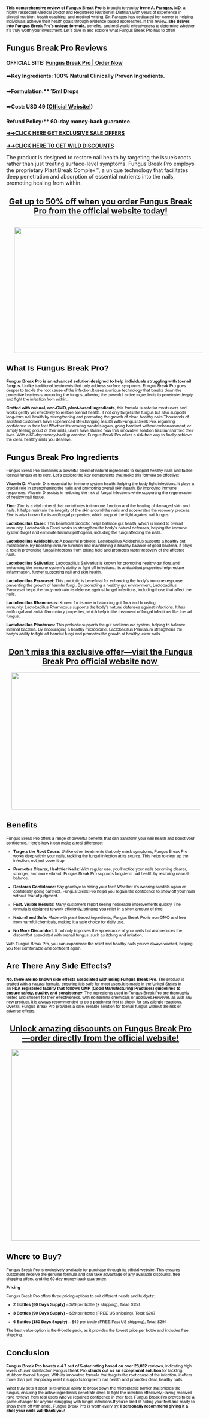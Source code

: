 <p style="-webkit-text-stroke-width: 0px; color: black; font-family: Verdana, Arial, Helvetica, sans-serif; font-size: 11px; font-style: normal; font-variant-caps: normal; font-variant-ligatures: normal; font-weight: 400; letter-spacing: normal; orphans: 2; text-align: start; text-decoration-color: initial; text-decoration-style: initial; text-decoration-thickness: initial; text-indent: 0px; text-transform: none; white-space: normal; widows: 2; word-spacing: 0px;"><strong>This comprehensive review of Fungus Break Pro</strong> is brought to you by&nbsp;<strong>Irene A. Paragas, MD</strong>, a highly respected Medical Doctor and Registered Nutritionist-Dietitian.With years of experience in clinical nutrition, health coaching, and medical writing, Dr. Paragas has dedicated her career to helping individuals achieve their health goals through evidence-based approaches.In this review,&nbsp;<strong>she delves into Fungus Break Pro&rsquo;s unique formula</strong>, benefits, and real-world effectiveness to determine whether it&rsquo;s truly worth your investment. Let&rsquo;s dive in and explore what Fungus Break Pro has to offer! </p>
<h2 style="text-align: left;"><strong>Fungus Break Pro Reviews</strong></h2>
<p><strong>OFFICIAL SITE:&nbsp;<a href="https://www.globalfitnessmart.com/get-fungus-break-pro" target="_blank">Fungus Break Pro | Order Now</a><br /><br />➡️Key Ingredients: 100% Natural Clinically Proven Ingredients.<br /><br />➡️Formulation:** 15ml Drops<br /><br />➡️Cost: USD 49 (<a href="https://www.globalfitnessmart.com/get-fungus-break-pro" target="_blank">Official Website!</a>)<br /><br />Refund Policy:** 60-day money-back guarantee.</strong></p>
<p><strong><a href="https://www.globalfitnessmart.com/get-fungus-break-pro" target="_blank">➜➜CLICK HERE GET EXCLUSIVE SALE OFFERS</a><br /><br /><a href="https://www.globalfitnessmart.com/get-fungus-break-pro" target="_blank">➜➜CLICK HERE TO GET WILD DISCOUNTS</a></strong></p>
<p>The product is designed to restore nail health by targeting the issue&rsquo;s roots rather than just treating surface-level symptoms. Fungus Break Pro employs the proprietary PlastiBreak Complex&trade;, a unique technology that facilitates deep penetration and absorption of essential nutrients into the nails, promoting healing from within.</p>
<h2 style="text-align: center;"><a href="https://www.globalfitnessmart.com/get-fungus-break-pro" target="_blank"><strong>Get up to 50% off when you order Fungus Break Pro from the official website today!</strong></a></h2>
<h2 style="text-align: center;"><a style="margin-left: 1em; margin-right: 1em;" href="https://www.globalfitnessmart.com/get-fungus-break-pro" target="_blank"><img src="https://blogger.googleusercontent.com/img/b/R29vZ2xl/AVvXsEi7InANI8c1QkKJSW6bYP0piFT8Am6plmwuUPAR1BVeM9T1fQm9uiwjJzg0ngNaoxcRd5DZenjgsaDYmvgTy_5PjcDTr4u_AOkZpvRQrJaNZaipLKFRMOdP7GEcjY6LMgLmr6CSjykf2aFcL9C0esv-VKqvphywj3Gr5r0VHdBouAHrBIA6zzlmsLk38M0/w640-h336/Fungus%20Break%20Pro%201.jpg" alt="" width="640" height="336" border="0" data-original-height="876" data-original-width="1667" /></a></h2>
<h2 style="-webkit-text-stroke-width: 0px; color: black; font-family: Verdana, Arial, Helvetica, sans-serif; font-style: normal; font-variant-caps: normal; font-variant-ligatures: normal; letter-spacing: normal; orphans: 2; text-align: start; text-decoration-color: initial; text-decoration-style: initial; text-decoration-thickness: initial; text-indent: 0px; text-transform: none; white-space: normal; widows: 2; word-spacing: 0px;"><strong>What Is Fungus Break Pro?</strong></h2>
<p style="-webkit-text-stroke-width: 0px; color: black; font-family: Verdana, Arial, Helvetica, sans-serif; font-size: 11px; font-style: normal; font-variant-caps: normal; font-variant-ligatures: normal; font-weight: 400; letter-spacing: normal; orphans: 2; text-align: start; text-decoration-color: initial; text-decoration-style: initial; text-decoration-thickness: initial; text-indent: 0px; text-transform: none; white-space: normal; widows: 2; word-spacing: 0px;"><strong>Fungus Break Pro is an advanced solution designed to help individuals struggling with toenail fungus.</strong>&nbsp;Unlike traditional treatments that only address surface symptoms, Fungus Break Pro goes deeper to tackle the root cause of the infection.It uses a unique technology that breaks down the protective barriers surrounding the fungus, allowing the powerful active ingredients to penetrate deeply and fight the infection from within.</p>
<p style="-webkit-text-stroke-width: 0px; color: black; font-family: Verdana, Arial, Helvetica, sans-serif; font-size: 11px; font-style: normal; font-variant-caps: normal; font-variant-ligatures: normal; font-weight: 400; letter-spacing: normal; orphans: 2; text-align: start; text-decoration-color: initial; text-decoration-style: initial; text-decoration-thickness: initial; text-indent: 0px; text-transform: none; white-space: normal; widows: 2; word-spacing: 0px;"><strong>Crafted with natural, non-GMO, plant-based ingredients</strong>, this formula is safe for most users and works gently yet effectively to restore toenail health. It not only targets the fungus but also supports long-term&nbsp;nail health&nbsp;by strengthening and promoting the growth of clear, healthy nails.Thousands of satisfied customers&nbsp;have experienced life-changing results with Fungus Break Pro, regaining confidence in their feet.Whether it&rsquo;s wearing sandals again, going barefoot without embarrassment, or simply feeling proud of their nails, users have shared how this innovative solution has transformed their lives. With a 60-day money-back guarantee, Fungus Break Pro offers a risk-free way to finally achieve the clear, healthy nails you deserve.</p>
<h2 style="-webkit-text-stroke-width: 0px; color: black; font-family: Verdana, Arial, Helvetica, sans-serif; font-style: normal; font-variant-caps: normal; font-variant-ligatures: normal; letter-spacing: normal; orphans: 2; text-align: start; text-decoration-color: initial; text-decoration-style: initial; text-decoration-thickness: initial; text-indent: 0px; text-transform: none; white-space: normal; widows: 2; word-spacing: 0px;"><span id="The_Science_Behind_Fungus_Break_Pro" class="ez-toc-section"></span><span id="Fungus_Break_Pro_Ingredients" class="ez-toc-section"></span><strong>Fungus Break Pro Ingredients</strong></h2>
<p style="-webkit-text-stroke-width: 0px; color: black; font-family: Verdana, Arial, Helvetica, sans-serif; font-size: 11px; font-style: normal; font-variant-caps: normal; font-variant-ligatures: normal; font-weight: 400; letter-spacing: normal; orphans: 2; text-align: start; text-decoration-color: initial; text-decoration-style: initial; text-decoration-thickness: initial; text-indent: 0px; text-transform: none; white-space: normal; widows: 2; word-spacing: 0px;">Fungus Break Pro combines a powerful blend of natural ingredients to support healthy nails and tackle toenail fungus at its core. Let&rsquo;s explore the key components that make this formula so effective:</p>
<p style="-webkit-text-stroke-width: 0px; color: black; font-family: Verdana, Arial, Helvetica, sans-serif; font-size: 11px; font-style: normal; font-variant-caps: normal; font-variant-ligatures: normal; font-weight: 400; letter-spacing: normal; orphans: 2; text-align: start; text-decoration-color: initial; text-decoration-style: initial; text-decoration-thickness: initial; text-indent: 0px; text-transform: none; white-space: normal; widows: 2; word-spacing: 0px;"><strong>Vitamin D:</strong>&nbsp;Vitamin D is&nbsp;essential for immune system health, helping the body fight infections. It plays a crucial role in strengthening the nails and promoting overall&nbsp;skin health. By improving immune responses, Vitamin D assists in reducing the risk of fungal infections while supporting the regeneration of healthy nail tissue.</p>
<p style="-webkit-text-stroke-width: 0px; color: black; font-family: Verdana, Arial, Helvetica, sans-serif; font-size: 11px; font-style: normal; font-variant-caps: normal; font-variant-ligatures: normal; font-weight: 400; letter-spacing: normal; orphans: 2; text-align: start; text-decoration-color: initial; text-decoration-style: initial; text-decoration-thickness: initial; text-indent: 0px; text-transform: none; white-space: normal; widows: 2; word-spacing: 0px;"><strong>Zinc:</strong>&nbsp;Zinc&nbsp;is a vital mineral that contributes to&nbsp;immune function and the healing of damaged skin and nails. It helps maintain the integrity of the skin around the nails and accelerates the recovery process. Zinc is also known for its antifungal properties, which support the fight against nail fungus.</p>
<p style="-webkit-text-stroke-width: 0px; color: black; font-family: Verdana, Arial, Helvetica, sans-serif; font-size: 11px; font-style: normal; font-variant-caps: normal; font-variant-ligatures: normal; font-weight: 400; letter-spacing: normal; orphans: 2; text-align: start; text-decoration-color: initial; text-decoration-style: initial; text-decoration-thickness: initial; text-indent: 0px; text-transform: none; white-space: normal; widows: 2; word-spacing: 0px;"><strong>Lactobacillus Casei:</strong>&nbsp;This beneficial probiotic helps&nbsp;balance gut health, which is linked to overall immunity.&nbsp;Lactobacillus Casei&nbsp;works to strengthen the body&rsquo;s natural defenses, helping the immune system target and eliminate harmful pathogens, including the fungi affecting the nails.</p>
<p style="-webkit-text-stroke-width: 0px; color: black; font-family: Verdana, Arial, Helvetica, sans-serif; font-size: 11px; font-style: normal; font-variant-caps: normal; font-variant-ligatures: normal; font-weight: 400; letter-spacing: normal; orphans: 2; text-align: start; text-decoration-color: initial; text-decoration-style: initial; text-decoration-thickness: initial; text-indent: 0px; text-transform: none; white-space: normal; widows: 2; word-spacing: 0px;"><strong>Lactobacillus Acidophilus:</strong>&nbsp;A powerful probiotic,&nbsp;Lactobacillus Acidophilus&nbsp;supports a&nbsp;healthy gut microbiome. By boosting immune function and maintaining a healthy balance of good bacteria, it plays a role in preventing fungal infections from taking hold and promotes faster recovery of the affected nails.</p>
<p style="-webkit-text-stroke-width: 0px; color: black; font-family: Verdana, Arial, Helvetica, sans-serif; font-size: 11px; font-style: normal; font-variant-caps: normal; font-variant-ligatures: normal; font-weight: 400; letter-spacing: normal; orphans: 2; text-align: start; text-decoration-color: initial; text-decoration-style: initial; text-decoration-thickness: initial; text-indent: 0px; text-transform: none; white-space: normal; widows: 2; word-spacing: 0px;"><strong>Lactobacillus Salivarius:</strong>&nbsp;Lactobacillus Salivarius&nbsp;is known for promoting healthy gut flora and enhancing the immune system&rsquo;s ability to fight off infections. Its antioxidant properties help reduce inflammation, further supporting nail and skin health.</p>
<p style="-webkit-text-stroke-width: 0px; color: black; font-family: Verdana, Arial, Helvetica, sans-serif; font-size: 11px; font-style: normal; font-variant-caps: normal; font-variant-ligatures: normal; font-weight: 400; letter-spacing: normal; orphans: 2; text-align: start; text-decoration-color: initial; text-decoration-style: initial; text-decoration-thickness: initial; text-indent: 0px; text-transform: none; white-space: normal; widows: 2; word-spacing: 0px;"><strong>Lactobacillus Paracasei:</strong>&nbsp;This probiotic is beneficial for enhancing the body&rsquo;s immune response, preventing the growth of harmful fungi. By promoting a healthy gut environment,&nbsp;Lactobacillus Paracasei&nbsp;helps the body maintain its defense against fungal infections, including those that affect the nails.</p>
<p style="-webkit-text-stroke-width: 0px; color: black; font-family: Verdana, Arial, Helvetica, sans-serif; font-size: 11px; font-style: normal; font-variant-caps: normal; font-variant-ligatures: normal; font-weight: 400; letter-spacing: normal; orphans: 2; text-align: start; text-decoration-color: initial; text-decoration-style: initial; text-decoration-thickness: initial; text-indent: 0px; text-transform: none; white-space: normal; widows: 2; word-spacing: 0px;"><strong>Lactobacillus Rhamnosus:</strong>&nbsp;Known for its role in balancing gut flora and boosting immunity,&nbsp;Lactobacillus Rhamnosus&nbsp;supports the body&rsquo;s natural defenses against infections. It has antifungal and anti-inflammatory properties, which help in the treatment of fungal infections like toenail fungus.</p>
<p style="-webkit-text-stroke-width: 0px; color: black; font-family: Verdana, Arial, Helvetica, sans-serif; font-size: 11px; font-style: normal; font-variant-caps: normal; font-variant-ligatures: normal; font-weight: 400; letter-spacing: normal; orphans: 2; text-align: start; text-decoration-color: initial; text-decoration-style: initial; text-decoration-thickness: initial; text-indent: 0px; text-transform: none; white-space: normal; widows: 2; word-spacing: 0px;"><strong>Lactobacillus Plantarum:</strong>&nbsp;This probiotic supports the&nbsp;gut and immune system, helping to balance internal bacteria. By encouraging a healthy microbiome,&nbsp;Lactobacillus Plantarum&nbsp;strengthens the body&rsquo;s ability to fight off harmful fungi and promotes the growth of healthy, clear nails.</p>
<h2 style="text-align: center;"><a href="https://www.globalfitnessmart.com/get-fungus-break-pro" target="_blank"><strong>Don&rsquo;t miss this exclusive offer&mdash;visit the Fungus Break Pro official website now&nbsp;</strong></a></h2>
<div class="separator" style="clear: both; text-align: center;"><a style="margin-left: 1em; margin-right: 1em;" href="https://www.globalfitnessmart.com/get-fungus-break-pro" target="_blank"><img src="https://blogger.googleusercontent.com/img/b/R29vZ2xl/AVvXsEjKQrtSl5PJpplGOhMKIdpuKYFyg9fy6gYYL4klOHyuDu3nGMrtADv4sS262wjPxFo4AiDsZL0jU3MqPkhk9zexqeDgTtesMLpy90Q18_XXzIY4LxihP8a6Miiy_8HezQXGzCW0JAVTGnsat5z7gcnaBhoQ5XgVyrsHJFxl3ntlT0P0s3LLI3xf0ojvftM/w640-h366/Fungus%20Break%20Pro%203.jpg" alt="" width="640" height="366" border="0" data-original-height="723" data-original-width="1267" /></a></div>
<h2 style="-webkit-text-stroke-width: 0px; color: black; font-family: Verdana, Arial, Helvetica, sans-serif; font-style: normal; font-variant-caps: normal; font-variant-ligatures: normal; letter-spacing: normal; orphans: 2; text-align: start; text-decoration-color: initial; text-decoration-style: initial; text-decoration-thickness: initial; text-indent: 0px; text-transform: none; white-space: normal; widows: 2; word-spacing: 0px;"><span id="Why_These_Ingredients_Matter" class="ez-toc-section"></span><span id="Benefits" class="ez-toc-section"></span><strong>Benefits</strong></h2>
<p style="-webkit-text-stroke-width: 0px; color: black; font-family: Verdana, Arial, Helvetica, sans-serif; font-size: 11px; font-style: normal; font-variant-caps: normal; font-variant-ligatures: normal; font-weight: 400; letter-spacing: normal; orphans: 2; text-align: start; text-decoration-color: initial; text-decoration-style: initial; text-decoration-thickness: initial; text-indent: 0px; text-transform: none; white-space: normal; widows: 2; word-spacing: 0px;">Fungus Break Pro offers a range of powerful benefits that can transform your nail health and boost your confidence. Here&rsquo;s how it can make a real difference:</p>
<ul style="-webkit-text-stroke-width: 0px; color: black; font-family: Verdana, Arial, Helvetica, sans-serif; font-size: 11px; font-style: normal; font-variant-caps: normal; font-variant-ligatures: normal; font-weight: 400; letter-spacing: normal; orphans: 2; text-align: start; text-decoration-color: initial; text-decoration-style: initial; text-decoration-thickness: initial; text-indent: 0px; text-transform: none; white-space: normal; widows: 2; word-spacing: 0px;">
<li><strong>Targets the Root Cause:&nbsp;</strong>Unlike other treatments that only mask symptoms, Fungus Break Pro works deep within your nails, tackling the fungal infection at its source. This helps to clear up the infection, not just cover it up.</li>
</ul>
<ul style="-webkit-text-stroke-width: 0px; color: black; font-family: Verdana, Arial, Helvetica, sans-serif; font-size: 11px; font-style: normal; font-variant-caps: normal; font-variant-ligatures: normal; font-weight: 400; letter-spacing: normal; orphans: 2; text-align: start; text-decoration-color: initial; text-decoration-style: initial; text-decoration-thickness: initial; text-indent: 0px; text-transform: none; white-space: normal; widows: 2; word-spacing: 0px;">
<li><strong>Promotes Clearer, Healthier Nails:&nbsp;</strong>With regular use, you&rsquo;ll notice your nails becoming clearer, stronger, and more vibrant. Fungus Break Pro supports long-term nail health by restoring natural balance.</li>
</ul>
<ul style="-webkit-text-stroke-width: 0px; color: black; font-family: Verdana, Arial, Helvetica, sans-serif; font-size: 11px; font-style: normal; font-variant-caps: normal; font-variant-ligatures: normal; font-weight: 400; letter-spacing: normal; orphans: 2; text-align: start; text-decoration-color: initial; text-decoration-style: initial; text-decoration-thickness: initial; text-indent: 0px; text-transform: none; white-space: normal; widows: 2; word-spacing: 0px;">
<li><strong>Restores Confidence:&nbsp;</strong>Say goodbye to hiding your feet! Whether it&rsquo;s wearing sandals again or confidently going barefoot, Fungus Break Pro helps you regain the confidence to show off your nails without fear of judgment.</li>
</ul>
<ul style="-webkit-text-stroke-width: 0px; color: black; font-family: Verdana, Arial, Helvetica, sans-serif; font-size: 11px; font-style: normal; font-variant-caps: normal; font-variant-ligatures: normal; font-weight: 400; letter-spacing: normal; orphans: 2; text-align: start; text-decoration-color: initial; text-decoration-style: initial; text-decoration-thickness: initial; text-indent: 0px; text-transform: none; white-space: normal; widows: 2; word-spacing: 0px;">
<li><strong>Fast, Visible Results:&nbsp;</strong>Many customers report seeing noticeable improvements quickly. The formula is designed to work efficiently, bringing you relief in a short amount of time.</li>
</ul>
<ul style="-webkit-text-stroke-width: 0px; color: black; font-family: Verdana, Arial, Helvetica, sans-serif; font-size: 11px; font-style: normal; font-variant-caps: normal; font-variant-ligatures: normal; font-weight: 400; letter-spacing: normal; orphans: 2; text-align: start; text-decoration-color: initial; text-decoration-style: initial; text-decoration-thickness: initial; text-indent: 0px; text-transform: none; white-space: normal; widows: 2; word-spacing: 0px;">
<li><strong>Natural and Safe:&nbsp;</strong>Made with plant-based ingredients, Fungus Break Pro is non-GMO and free from harmful chemicals, making it a safe choice for daily use.</li>
</ul>
<ul style="-webkit-text-stroke-width: 0px; color: black; font-family: Verdana, Arial, Helvetica, sans-serif; font-size: 11px; font-style: normal; font-variant-caps: normal; font-variant-ligatures: normal; font-weight: 400; letter-spacing: normal; orphans: 2; text-align: start; text-decoration-color: initial; text-decoration-style: initial; text-decoration-thickness: initial; text-indent: 0px; text-transform: none; white-space: normal; widows: 2; word-spacing: 0px;">
<li><strong>No More Discomfort:&nbsp;</strong>It not only improves the appearance of your nails but also reduces the discomfort associated with toenail fungus, such as itching and irritation.</li>
</ul>
<p style="-webkit-text-stroke-width: 0px; color: black; font-family: Verdana, Arial, Helvetica, sans-serif; font-size: 11px; font-style: normal; font-variant-caps: normal; font-variant-ligatures: normal; font-weight: 400; letter-spacing: normal; orphans: 2; text-align: start; text-decoration-color: initial; text-decoration-style: initial; text-decoration-thickness: initial; text-indent: 0px; text-transform: none; white-space: normal; widows: 2; word-spacing: 0px;">With Fungus Break Pro, you can experience the relief and healthy nails you&rsquo;ve always wanted, helping you feel comfortable and confident again.</p>
<h2 style="-webkit-text-stroke-width: 0px; color: black; font-family: Verdana, Arial, Helvetica, sans-serif; font-style: normal; font-variant-caps: normal; font-variant-ligatures: normal; letter-spacing: normal; orphans: 2; text-align: start; text-decoration-color: initial; text-decoration-style: initial; text-decoration-thickness: initial; text-indent: 0px; text-transform: none; white-space: normal; widows: 2; word-spacing: 0px;"><strong>Are There Any Side Effects?</strong></h2>
<p style="-webkit-text-stroke-width: 0px; color: black; font-family: Verdana, Arial, Helvetica, sans-serif; font-size: 11px; font-style: normal; font-variant-caps: normal; font-variant-ligatures: normal; font-weight: 400; letter-spacing: normal; orphans: 2; text-align: start; text-decoration-color: initial; text-decoration-style: initial; text-decoration-thickness: initial; text-indent: 0px; text-transform: none; white-space: normal; widows: 2; word-spacing: 0px;"><strong>No, there are no known side effects associated with using Fungus Break Pro</strong>. The product is crafted with a natural formula, ensuring it is safe for most users.It is made in the United States in an&nbsp;<strong>FDA-registered facility that follows GMP (Good Manufacturing Practices) guidelines to ensure safety, quality, and consistency</strong>. The ingredients used in Fungus Break Pro are thoroughly tested and chosen for their effectiveness, with no harmful chemicals or additives.However, as with any new product, it is always recommended to do a patch test first to check for any allergic reactions. Overall, Fungus Break Pro provides a safe, reliable solution for toenail fungus without the risk of adverse effects.</p>
<h2 style="text-align: center;"><a href="https://www.globalfitnessmart.com/get-fungus-break-pro" target="_blank">Unlock amazing discounts on Fungus Break Pro &mdash;order directly from the official website!</a></h2>
<div style="text-align: center;"><a style="margin-left: 1em; margin-right: 1em;" href="https://www.globalfitnessmart.com/get-fungus-break-pro" target="_blank"><img src="https://blogger.googleusercontent.com/img/b/R29vZ2xl/AVvXsEiMcNrHweZyZw1fB0jpeQjnW6YNgZgMqTby0mo8bSeQ_y7scPXB_H-RvSAOlzpC0ZaytNmVkfH3UXFv20iennWa90S81RVSOMTgixx7tFrvYo1j6x79pYk9_C2u7346pQn8rO3ih0q0ZCZwfYldyYIwQO-Yyeha8z4y7jjhwbxv75ksaEOwg7wmyzweL_A/w640-h512/Fungus%20Break%20Pro%20Official%20Price.png" alt="" width="640" height="512" border="0" data-original-height="757" data-original-width="947" /></a></div>
<h2 style="-webkit-text-stroke-width: 0px; color: black; font-family: Verdana, Arial, Helvetica, sans-serif; font-style: normal; font-variant-caps: normal; font-variant-ligatures: normal; letter-spacing: normal; orphans: 2; text-align: start; text-decoration-color: initial; text-decoration-style: initial; text-decoration-thickness: initial; text-indent: 0px; text-transform: none; white-space: normal; widows: 2; word-spacing: 0px;">Where to Buy?</h2>
<p style="-webkit-text-stroke-width: 0px; color: black; font-family: Verdana, Arial, Helvetica, sans-serif; font-size: 11px; font-style: normal; font-variant-caps: normal; font-variant-ligatures: normal; font-weight: 400; letter-spacing: normal; orphans: 2; text-align: start; text-decoration-color: initial; text-decoration-style: initial; text-decoration-thickness: initial; text-indent: 0px; text-transform: none; white-space: normal; widows: 2; word-spacing: 0px;">Fungus Break Pro is exclusively available for purchase through its&nbsp;official website. This ensures customers receive the genuine formula and can take advantage of any available discounts, free shipping offers, and the 60-day money-back guarantee.</p>
<p style="-webkit-text-stroke-width: 0px; color: black; font-family: Verdana, Arial, Helvetica, sans-serif; font-size: 11px; font-style: normal; font-variant-caps: normal; font-variant-ligatures: normal; font-weight: 400; letter-spacing: normal; orphans: 2; text-align: start; text-decoration-color: initial; text-decoration-style: initial; text-decoration-thickness: initial; text-indent: 0px; text-transform: none; white-space: normal; widows: 2; word-spacing: 0px;"><span id="Pros" class="ez-toc-section"></span><span id="How_to_Use" class="ez-toc-section"></span><span id="Pricing" class="ez-toc-section"></span><strong>Pricing</strong></p>
<p style="-webkit-text-stroke-width: 0px; color: black; font-family: Verdana, Arial, Helvetica, sans-serif; font-size: 11px; font-style: normal; font-variant-caps: normal; font-variant-ligatures: normal; font-weight: 400; letter-spacing: normal; orphans: 2; text-align: start; text-decoration-color: initial; text-decoration-style: initial; text-decoration-thickness: initial; text-indent: 0px; text-transform: none; white-space: normal; widows: 2; word-spacing: 0px;">Fungus Break Pro offers three pricing options to suit different needs and budgets:</p>
<ul style="-webkit-text-stroke-width: 0px; color: black; font-family: Verdana, Arial, Helvetica, sans-serif; font-size: 11px; font-style: normal; font-variant-caps: normal; font-variant-ligatures: normal; font-weight: 400; letter-spacing: normal; orphans: 2; text-align: start; text-decoration-color: initial; text-decoration-style: initial; text-decoration-thickness: initial; text-indent: 0px; text-transform: none; white-space: normal; widows: 2; word-spacing: 0px;">
<li><strong>2 Bottles (60 Days Supply)</strong>&nbsp;&ndash; $79 per bottle (+ shipping), Total: $158</li>
</ul>
<ul style="-webkit-text-stroke-width: 0px; color: black; font-family: Verdana, Arial, Helvetica, sans-serif; font-size: 11px; font-style: normal; font-variant-caps: normal; font-variant-ligatures: normal; font-weight: 400; letter-spacing: normal; orphans: 2; text-align: start; text-decoration-color: initial; text-decoration-style: initial; text-decoration-thickness: initial; text-indent: 0px; text-transform: none; white-space: normal; widows: 2; word-spacing: 0px;">
<li><strong>3 Bottles (90 Days Supply)</strong>&nbsp;&ndash; $69 per bottle (FREE US shipping), Total: $207</li>
</ul>
<ul style="-webkit-text-stroke-width: 0px; color: black; font-family: Verdana, Arial, Helvetica, sans-serif; font-size: 11px; font-style: normal; font-variant-caps: normal; font-variant-ligatures: normal; font-weight: 400; letter-spacing: normal; orphans: 2; text-align: start; text-decoration-color: initial; text-decoration-style: initial; text-decoration-thickness: initial; text-indent: 0px; text-transform: none; white-space: normal; widows: 2; word-spacing: 0px;">
<li><strong>6 Bottles (180 Days Supply)</strong>&nbsp;&ndash; $49 per bottle (FREE Fast US shipping), Total: $294</li>
</ul>
<p style="-webkit-text-stroke-width: 0px; color: black; font-family: Verdana, Arial, Helvetica, sans-serif; font-size: 11px; font-style: normal; font-variant-caps: normal; font-variant-ligatures: normal; font-weight: 400; letter-spacing: normal; orphans: 2; text-align: start; text-decoration-color: initial; text-decoration-style: initial; text-decoration-thickness: initial; text-indent: 0px; text-transform: none; white-space: normal; widows: 2; word-spacing: 0px;">The best value option is the 6-bottle pack, as it provides the lowest price per bottle and includes free shipping.</p>
<h2 style="-webkit-text-stroke-width: 0px; color: black; font-family: Verdana, Arial, Helvetica, sans-serif; font-style: normal; font-variant-caps: normal; font-variant-ligatures: normal; letter-spacing: normal; orphans: 2; text-align: start; text-decoration-color: initial; text-decoration-style: initial; text-decoration-thickness: initial; text-indent: 0px; text-transform: none; white-space: normal; widows: 2; word-spacing: 0px;"><span id="Conclusion" class="ez-toc-section"></span><strong>Conclusion</strong></h2>
<p style="-webkit-text-stroke-width: 0px; color: black; font-family: Verdana, Arial, Helvetica, sans-serif; font-size: 11px; font-style: normal; font-variant-caps: normal; font-variant-ligatures: normal; font-weight: 400; letter-spacing: normal; orphans: 2; text-align: start; text-decoration-color: initial; text-decoration-style: initial; text-decoration-thickness: initial; text-indent: 0px; text-transform: none; white-space: normal; widows: 2; word-spacing: 0px;"><strong>Fungus Break Pro boasts a 4.7 out of 5-star rating based on over 28,032 reviews</strong>, indicating high levels of user satisfaction.Fungus Break Pro&nbsp;<strong>stands out as an exceptional solution</strong>&nbsp;for tackling stubborn toenail fungus. With its innovative formula that targets the root cause of the infection, it offers more than just temporary relief it supports long-term nail health and promotes clear, healthy nails.&nbsp;</p>
<p style="-webkit-text-stroke-width: 0px; color: black; font-family: Verdana, Arial, Helvetica, sans-serif; font-size: 11px; font-style: normal; font-variant-caps: normal; font-variant-ligatures: normal; font-weight: 400; letter-spacing: normal; orphans: 2; text-align: start; text-decoration-color: initial; text-decoration-style: initial; text-decoration-thickness: initial; text-indent: 0px; text-transform: none; white-space: normal; widows: 2; word-spacing: 0px;">What truly sets it apart is its unique ability to break down the microplastic barrier that shields the fungus, ensuring the active ingredients penetrate deep to fight the infection effectively.Having received rave reviews from real users who&rsquo;ve regained confidence in their feet, Fungus Break Pro proves to be a game-changer for anyone struggling with fungal infections.If you&rsquo;re tired of hiding your feet and ready to show them off with pride, Fungus Break Pro is worth every try.&nbsp;<strong>I personally recommend giving it a shot your nails will thank you!</strong></p>
